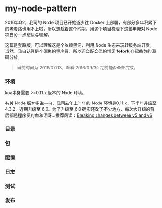 # my-node-pattern

2016年Q2，我司的 Node 项目已开始逐步往 Docker 上部署，有部分多年积累下的老套路也用不上啦，所以想趁着这个时期，用这个项目梳理下这些年俺对 Node 项目的一点想法与理解。

这篇是套路版，可以理解这是个依赖黑洞，利用 Node 生态来玩转服务端开发。当然，我自认算是个偏执的程序员，所以还会配合偶的博客 **[fefork](http://www.fefork.com/)** 介绍些包的源码分析。

> 当前时间为 2016/07/13，看看 2016/09/30 之前能否全部完成。

### 环境

koa本身需要 >=0.11.x 版本的 Node 环境。

有关 Node 版本多说一句，我司去年上半年的 Node 环境是0.11.x，下半年升级至 4.3.2，近期升级至 6.0。为了升级至 6.0 确实还改了不少地方，每次大升级的背后都是程序员的血和泪呀...推荐阅读：[Breaking changes between v5 and v6](https://github.com/nodejs/node/wiki/Breaking-changes-between-v5-and-v6)

### 目录

### 包

### 配置

### 日志

### 测试

### 发布
